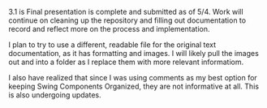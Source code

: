 3.1 is Final
presentation is complete and submitted as of 5/4. Work will continue on cleaning up the repository and filling out documentation to record and reflect more on the process and implementation. 

I plan to try to use a different, readable file for the original text documentation, as it has formatting and images. I will likely pull the images out and into a folder as I replace them with more relevant informatiom. 

I also have realized that since I was using comments as my best option for keeping Swing Components Organized, they are not informative at all. This is also undergoing updates.
